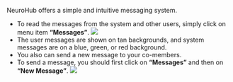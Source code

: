 NeuroHub offers a simple and intuitive messaging system. 
* To read the messages from the system and other users, simply click on menu item **“Messages”**. 
![](https://github.com/neurohub/neurohub_documentation/blob/master/images/messaging.png)
* The user messages are shown on tan backgrounds, and system messages are on a blue, green, or red background. 
* You also can send a new message to your co-members. 
* To send a message, you should first click on **“Messages”** and then on **“New Message”**.
![](https://github.com/neurohub/neurohub_documentation/blob/master/images/newmessage.png)